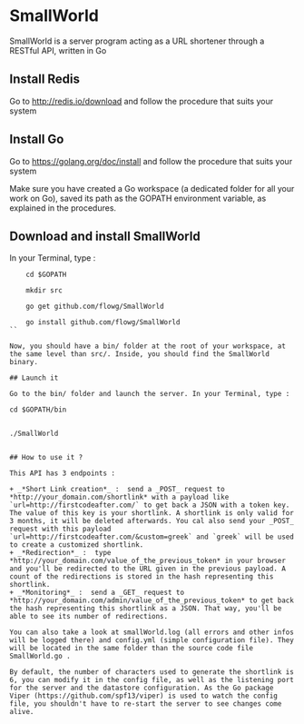 # SmallWorld

SmallWorld is a server program acting as a URL shortener through a RESTful API, written in Go

## Install Redis

Go to http://redis.io/download and follow the procedure that suits your system

## Install Go

Go to https://golang.org/doc/install and follow the procedure that suits your system

Make sure you have created a Go workspace (a dedicated folder for all your work on Go), saved its path as the GOPATH environment variable, as explained in the procedures.

## Download and install SmallWorld

In your Terminal, type :

```
    cd $GOPATH
```
```
    mkdir src
```
```
    go get github.com/flowg/SmallWorld
```
```
    go install github.com/flowg/SmallWorld
``

Now, you should have a bin/ folder at the root of your workspace, at the same level than src/. Inside, you should find the SmallWorld binary.

## Launch it

Go to the bin/ folder and launch the server. In your Terminal, type :

```
    cd $GOPATH/bin
```
```
    ./SmallWorld
```

## How to use it ?

This API has 3 endpoints :

+ _*Short Link creation*_ :  send a _POST_ request to *http://your_domain.com/shortlink* with a payload like `url=http://firstcodeafter.com/` to get back a JSON with a token key. The value of this key is your shortlink. A shortlink is only valid for 3 months, it will be deleted afterwards. You cal also send your _POST_ request with this payload `url=http://firstcodeafter.com/&custom=greek` and `greek` will be used to create a customized shortlink.
+ _*Redirection*_ :  type *http://your_domain.com/value_of_the_previous_token* in your browser and you'll be redirected to the URL given in the previous payload. A count of the redirections is stored in the hash representing this shortlink.
+ _*Monitoring*_ :  send a _GET_ request to *http://your_domain.com/admin/value_of_the_previous_token* to get back the hash representing this shortlink as a JSON. That way, you'll be able to see its number of redirections.

You can also take a look at smallWorld.log (all errors and other infos will be logged there) and config.yml (simple configuration file). They will be located in the same folder than the source code file SmallWorld.go .

By default, the number of characters used to generate the shortlink is 6, you can modify it in the config file, as well as the listening port for the server and the datastore configuration. As the Go package Viper (https://github.com/spf13/viper) is used to watch the config file, you shouldn't have to re-start the server to see changes come alive.


